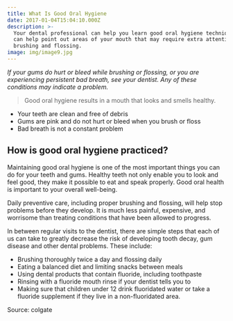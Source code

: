 ```yaml
---
title: What Is Good Oral Hygiene
date: 2017-01-04T15:04:10.000Z
description: >-
  Your dental professional can help you learn good oral hygiene techniques and
  can help point out areas of your mouth that may require extra attention during
  brushing and flossing.
image: img/image9.jpg
---
```

*If your gums do hurt or bleed while brushing or flossing, or you are experiencing persistent bad breath, see your dentist. Any of these conditions may indicate a problem.*

> Good oral hygiene results in a mouth that looks and smells healthy.

* Your teeth are clean and free of debris
* Gums are pink and do not hurt or bleed when you brush or floss
* Bad breath is not a constant problem

## How is good oral hygiene practiced?

Maintaining good oral hygiene is one of the most important things you can do for your teeth and gums. Healthy teeth not only enable you to look and feel good, they make it possible to eat and speak properly. Good oral health is important to your overall well-being.

Daily preventive care, including proper brushing and flossing, will help stop problems before they develop. It is much less painful, expensive, and worrisome than treating conditions that have been allowed to progress.

In between regular visits to the dentist, there are simple steps that each of us can take to greatly decrease the risk of developing tooth decay, gum disease and other dental problems. These include:

* Brushing thoroughly twice a day and flossing daily
* Eating a balanced diet and limiting snacks between meals
* Using dental products that contain fluoride, including toothpaste
* Rinsing with a fluoride mouth rinse if your dentist tells you to
* Making sure that children under 12 drink fluoridated water or take a fluoride supplement if they live in a non-fluoridated area.

Source: colgate